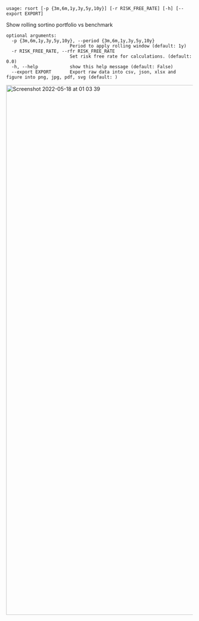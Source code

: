```
usage: rsort [-p {3m,6m,1y,3y,5y,10y}] [-r RISK_FREE_RATE] [-h] [--export EXPORT]
```

Show rolling sortino portfolio vs benchmark

```
optional arguments:
  -p {3m,6m,1y,3y,5y,10y}, --period {3m,6m,1y,3y,5y,10y}
                        Period to apply rolling window (default: 1y)
  -r RISK_FREE_RATE, --rfr RISK_FREE_RATE
                        Set risk free rate for calculations. (default: 0.0)
  -h, --help            show this help message (default: False)
  --export EXPORT       Export raw data into csv, json, xlsx and figure into png, jpg, pdf, svg (default: )
```

<img width="1428" alt="Screenshot 2022-05-18 at 01 03 39" src="https://user-images.githubusercontent.com/25267873/168931383-f9a61791-7a14-48fb-b538-0177657d50ed.png"/>
